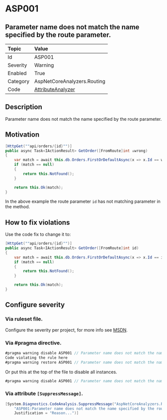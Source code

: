﻿# ASP001
## Parameter name does not match the name specified by the route parameter.

| Topic    | Value
| :--      | :--
| Id       | ASP001
| Severity | Warning
| Enabled  | True
| Category | AspNetCoreAnalyzers.Routing
| Code     | [AttributeAnalyzer]([AttributeAnalyzer](https://github.com/DotNetAnalyzers/AspNetCoreAnalyzers/blob/master/AspNetCoreAnalyzers/Analyzers/AttributeAnalyzer.cs))

## Description

Parameter name does not match the name specified by the route parameter.

## Motivation

```cs
[HttpGet(""api/orders/{id}"")]
public async Task<IActionResult> GetOrder([FromRoute]int ↓wrong)
{
    var match = await this.db.Orders.FirstOrDefaultAsync(x => x.Id == wrong);
    if (match == null)
    {
        return this.NotFound();
    }

    return this.Ok(match);
}
```

In the above example the route parameter `id` has not matching parameter in the method.

## How to fix violations

Use the code fix to change it to:

```cs
[HttpGet(""api/orders/{id}"")]
public async Task<IActionResult> GetOrder([FromRoute]int id)
{
    var match = await this.db.Orders.FirstOrDefaultAsync(x => x.Id == id);
    if (match == null)
    {
        return this.NotFound();
    }

    return this.Ok(match);
}
```

<!-- start generated config severity -->
## Configure severity

### Via ruleset file.

Configure the severity per project, for more info see [MSDN](https://msdn.microsoft.com/en-us/library/dd264949.aspx).

### Via #pragma directive.
```C#
#pragma warning disable ASP001 // Parameter name does not match the name specified by the route parameter.
Code violating the rule here
#pragma warning restore ASP001 // Parameter name does not match the name specified by the route parameter.
```

Or put this at the top of the file to disable all instances.
```C#
#pragma warning disable ASP001 // Parameter name does not match the name specified by the route parameter.
```

### Via attribute `[SuppressMessage]`.

```C#
[System.Diagnostics.CodeAnalysis.SuppressMessage("AspNetCoreAnalyzers.Routing", 
    "ASP001:Parameter name does not match the name specified by the route parameter.", 
    Justification = "Reason...")]
```
<!-- end generated config severity -->
